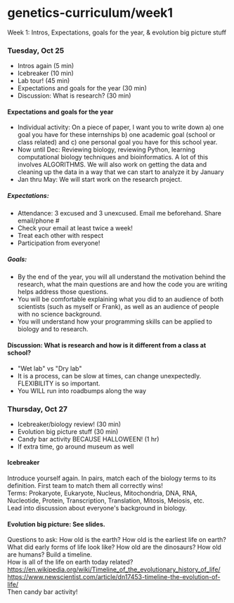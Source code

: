 # genetics-curriculum/week1
Week 1: Intros, Expectations, goals for the year, & evolution big picture stuff  

### Tuesday, Oct 25
- Intros again  (5 min)
- Icebreaker  (10 min)
- Lab tour!  (45 min)
- Expectations and goals for the year  (30 min)
- Discussion: What is research?  (30 min)

#### Expectations and goals for the year
- Individual activity: On a piece of paper, I want you to write down a) one goal you have for these internships b) one academic goal (school or class related) and c) one personal goal you have for this school year. 
- Now until Dec: Reviewing biology, reviewing Python, learning computational biology techniques and bioinformatics. A lot of this involves ALGORITHMS. We will also work on getting the data and cleaning up the data in a way that we can start to analyze it by January
- Jan thru May: We will start work on the research project.  

##### Expectations:
  * Attendance: 3 excused and 3 unexcused. Email me beforehand. Share email/phone #
  * Check your email at least twice a week!
  * Treat each other with respect  
  * Participation from everyone!

##### Goals: 
  * By the end of the year, you will all understand the motivation behind the research, what the main questions are and how the code you are writing helps address those questions.
  * You will be comfortable explaining what you did to an audience of both scientists (such as myself or Frank), as well as an audience of people with no science background.
  * You will understand how your programming skills can be applied to biology and to research.  


#### Discussion: What is research and how is it different from a class at school?  
- "Wet lab" vs "Dry lab"
- It is a process, can be slow at times, can change unexpectedly. FLEXIBILITY is so important.
- You WILL run into roadbumps along the way  



### Thursday, Oct 27
- Icebreaker/biology review! (30 min)
- Evolution big picture stuff  (30 min)
- Candy bar activity BECAUSE HALLOWEEN! (1 hr)  
- If extra time, go around museum as well

#### Icebreaker
Introduce yourself again. In pairs, match each of the biology terms to its definition. First team to match them all correctly wins!  
Terms: Prokaryote, Eukaryote, Nucleus, Mitochondria, DNA, RNA, Nucleotide, Protein, Transcription, Translation, Mitosis, Meiosis, etc.  
Lead into discussion about everyone's background in biology.

#### Evolution big picture: See slides.
Questions to ask: How old is the earth? How old is the earliest life on earth? What did early forms of life look like? How old are the dinosaurs? How old are humans? Build a timeline.  
How is all of the life on earth today related?  
https://en.wikipedia.org/wiki/Timeline_of_the_evolutionary_history_of_life/  
https://www.newscientist.com/article/dn17453-timeline-the-evolution-of-life/  
Then candy bar activity!
